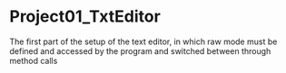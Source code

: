 # Project01_TxtEditor
The first part of the setup of the text editor, in which raw mode must be defined and accessed by 
the program and switched between through method calls
